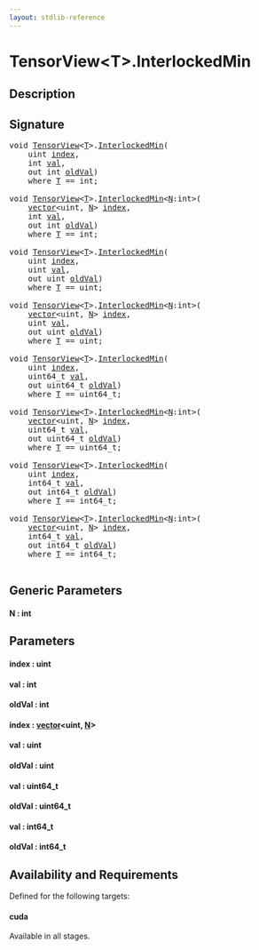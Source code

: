 ```yaml
---
layout: stdlib-reference
---
```


# TensorView\<T\>\.InterlockedMin

## Description





## Signature 

<pre>
<span class="code_keyword">void</span> <a href="../index.html" class="code_type">TensorView</a>&lt;<a href="../index.html#typeparam-T" class="code_type">T</a>&gt;.<a href=".html">InterlockedMin</a>(
    <span class="code_keyword">uint</span> <a href=".html#decl-index" class="code_param">index</a>,
    <span class="code_keyword">int</span> <a href=".html#decl-val" class="code_param">val</a>,
    <span class="code_keyword">out</span> <span class="code_keyword">int</span> <a href=".html#decl-oldVal" class="code_param">oldVal</a>)
    <span class='code_keyword'>where</span> <a href="../index.html#typeparam-T" class="code_type">T</a> == <span class="code_keyword">int</span>;

<span class="code_keyword">void</span> <a href="../index.html" class="code_type">TensorView</a>&lt;<a href="../index.html#typeparam-T" class="code_type">T</a>&gt;.<a href=".html">InterlockedMin</a>&lt;<a href=".html#decl-N" class="code_var">N</a>:<span class="code_keyword">int</span>&gt;(
    <a href="../../vector/index.html" class="code_type">vector</a>&lt;<span class="code_keyword">uint</span>, <a href=".html#decl-N" class="code_var">N</a>&gt; <a href=".html#decl-index" class="code_param">index</a>,
    <span class="code_keyword">int</span> <a href=".html#decl-val" class="code_param">val</a>,
    <span class="code_keyword">out</span> <span class="code_keyword">int</span> <a href=".html#decl-oldVal" class="code_param">oldVal</a>)
    <span class='code_keyword'>where</span> <a href="../index.html#typeparam-T" class="code_type">T</a> == <span class="code_keyword">int</span>;

<span class="code_keyword">void</span> <a href="../index.html" class="code_type">TensorView</a>&lt;<a href="../index.html#typeparam-T" class="code_type">T</a>&gt;.<a href=".html">InterlockedMin</a>(
    <span class="code_keyword">uint</span> <a href=".html#decl-index" class="code_param">index</a>,
    <span class="code_keyword">uint</span> <a href=".html#decl-val" class="code_param">val</a>,
    <span class="code_keyword">out</span> <span class="code_keyword">uint</span> <a href=".html#decl-oldVal" class="code_param">oldVal</a>)
    <span class='code_keyword'>where</span> <a href="../index.html#typeparam-T" class="code_type">T</a> == <span class="code_keyword">uint</span>;

<span class="code_keyword">void</span> <a href="../index.html" class="code_type">TensorView</a>&lt;<a href="../index.html#typeparam-T" class="code_type">T</a>&gt;.<a href=".html">InterlockedMin</a>&lt;<a href=".html#decl-N" class="code_var">N</a>:<span class="code_keyword">int</span>&gt;(
    <a href="../../vector/index.html" class="code_type">vector</a>&lt;<span class="code_keyword">uint</span>, <a href=".html#decl-N" class="code_var">N</a>&gt; <a href=".html#decl-index" class="code_param">index</a>,
    <span class="code_keyword">uint</span> <a href=".html#decl-val" class="code_param">val</a>,
    <span class="code_keyword">out</span> <span class="code_keyword">uint</span> <a href=".html#decl-oldVal" class="code_param">oldVal</a>)
    <span class='code_keyword'>where</span> <a href="../index.html#typeparam-T" class="code_type">T</a> == <span class="code_keyword">uint</span>;

<span class="code_keyword">void</span> <a href="../index.html" class="code_type">TensorView</a>&lt;<a href="../index.html#typeparam-T" class="code_type">T</a>&gt;.<a href=".html">InterlockedMin</a>(
    <span class="code_keyword">uint</span> <a href=".html#decl-index" class="code_param">index</a>,
    uint64_t <a href=".html#decl-val" class="code_param">val</a>,
    <span class="code_keyword">out</span> uint64_t <a href=".html#decl-oldVal" class="code_param">oldVal</a>)
    <span class='code_keyword'>where</span> <a href="../index.html#typeparam-T" class="code_type">T</a> == uint64_t;

<span class="code_keyword">void</span> <a href="../index.html" class="code_type">TensorView</a>&lt;<a href="../index.html#typeparam-T" class="code_type">T</a>&gt;.<a href=".html">InterlockedMin</a>&lt;<a href=".html#decl-N" class="code_var">N</a>:<span class="code_keyword">int</span>&gt;(
    <a href="../../vector/index.html" class="code_type">vector</a>&lt;<span class="code_keyword">uint</span>, <a href=".html#decl-N" class="code_var">N</a>&gt; <a href=".html#decl-index" class="code_param">index</a>,
    uint64_t <a href=".html#decl-val" class="code_param">val</a>,
    <span class="code_keyword">out</span> uint64_t <a href=".html#decl-oldVal" class="code_param">oldVal</a>)
    <span class='code_keyword'>where</span> <a href="../index.html#typeparam-T" class="code_type">T</a> == uint64_t;

<span class="code_keyword">void</span> <a href="../index.html" class="code_type">TensorView</a>&lt;<a href="../index.html#typeparam-T" class="code_type">T</a>&gt;.<a href=".html">InterlockedMin</a>(
    <span class="code_keyword">uint</span> <a href=".html#decl-index" class="code_param">index</a>,
    int64_t <a href=".html#decl-val" class="code_param">val</a>,
    <span class="code_keyword">out</span> int64_t <a href=".html#decl-oldVal" class="code_param">oldVal</a>)
    <span class='code_keyword'>where</span> <a href="../index.html#typeparam-T" class="code_type">T</a> == int64_t;

<span class="code_keyword">void</span> <a href="../index.html" class="code_type">TensorView</a>&lt;<a href="../index.html#typeparam-T" class="code_type">T</a>&gt;.<a href=".html">InterlockedMin</a>&lt;<a href=".html#decl-N" class="code_var">N</a>:<span class="code_keyword">int</span>&gt;(
    <a href="../../vector/index.html" class="code_type">vector</a>&lt;<span class="code_keyword">uint</span>, <a href=".html#decl-N" class="code_var">N</a>&gt; <a href=".html#decl-index" class="code_param">index</a>,
    int64_t <a href=".html#decl-val" class="code_param">val</a>,
    <span class="code_keyword">out</span> int64_t <a href=".html#decl-oldVal" class="code_param">oldVal</a>)
    <span class='code_keyword'>where</span> <a href="../index.html#typeparam-T" class="code_type">T</a> == int64_t;

</pre>

## Generic Parameters

####  <a id="decl-N"></a>N  : int

## Parameters

####  <a id="decl-index"></a>index  : uint
####  <a id="decl-val"></a>val  : int
####  <a id="decl-oldVal"></a>oldVal  : int
####  <a id="decl-index"></a>index  : [vector](../../vector/index.html)\<uint, [N](../../vector/index.html#decl-N)\>
####  <a id="decl-val"></a>val  : uint
####  <a id="decl-oldVal"></a>oldVal  : uint
####  <a id="decl-val"></a>val  : uint64\_t
####  <a id="decl-oldVal"></a>oldVal  : uint64\_t
####  <a id="decl-val"></a>val  : int64\_t
####  <a id="decl-oldVal"></a>oldVal  : int64\_t

## Availability and Requirements

Defined for the following targets:

#### cuda
Available in all stages.



